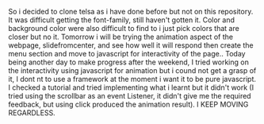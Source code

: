So i decided to clone telsa as i have done before but not on this repository.
It was difficult getting the font-family, still haven't gotten it.
Color and background color were also difficult to find to i just pick colors that are closer but no it.
Tomorrow i will be trying the animation aspect of the webpage, slidefromcenter, and see how well it will respond then create the menu section and move to javascript for interactivity of the page..
Today being another day to make progress after the weekend, I tried working on the interactivity using javascript for animation but i cound not get a grasp of it, I dont nt to use a framework at the moment i want it to be pure javascript. I checked a tutorial and tried implementing what i learnt but it didn't work (I tried using the scrollbar as an event Listener, it didn't give me the required feedback, but using click produced the animation result). I KEEP MOVING REGARDLESS. 